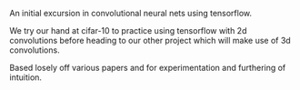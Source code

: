 An initial excursion in convolutional neural nets using tensorflow.

We try our hand at cifar-10 to practice using tensorflow with 2d convolutions
before heading to our other project which will make use of 3d convolutions.

Based losely off various papers and for experimentation and furthering of
intuition.
